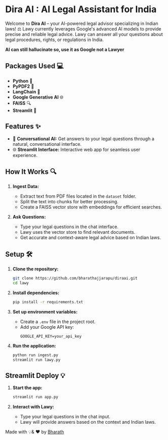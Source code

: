 # Dira AI : AI Legal Assistant for India

Welcome to **Dira AI** – your AI-powered legal advisor specializing in Indian laws! ⚖️ 
Lawy currently leverages Google's advanced AI models to provide precise and reliable legal advice. 
Lawy can answer all your questions about legal procedures, rights, or regulations in India.

**AI can still hallucinate so, use it as Google not a Lawyer**

## Packages Used 💻

- **Python** 🐍
- **PyPDF2** 📄
- **LangChain** 🔗
- **Google Generative AI** 🌐
- **FAISS** 🔍
- **Streamlit** 🌟

## Features ✨

- 💬 **Conversational AI:** Get answers to your legal questions through a natural, conversational interface.
- 🌐 **Streamlit Interface:** Interactive web app for seamless user experience.

## How It Works 🔍

1. **Ingest Data:**
   - Extract text from PDF files located in the `dataset` folder.
   - Split the text into chunks for better processing.
   - Create a FAISS vector store with embeddings for efficient searches.

2. **Ask Questions:**
   - Type your legal questions in the chat interface.
   - Lawy uses the vector store to find relevant documents.
   - Get accurate and context-aware legal advice based on Indian laws.

## Setup 🛠️

1. **Clone the repository:**
   ```bash
   git clone https://github.com/bharathajjarapu/diraai.git
   cd lawy
   ```

2. **Install dependencies:**
   ```bash
   pip install -r requirements.txt
   ```

3. **Set up environment variables:**
   - Create a `.env` file in the project root.
   - Add your Google API key:
     ```
     GOOGLE_API_KEY=your_api_key
     ```

4. **Run the application:**
   ```bash
   python run ingest.py
   streamlit run lawy.py
   ```

## Streamlit Deploy 💡

1. **Start the app:**
   ```bash
   streamlit run app.py
   ```

2. **Interact with Lawy:**
   - Type your legal questions in the chat input.
   - Lawy will provide answers based on the context and Indian laws.

Made with 💡& ❤️ by [Bharath](https://github.com/bharathajjarapu)
